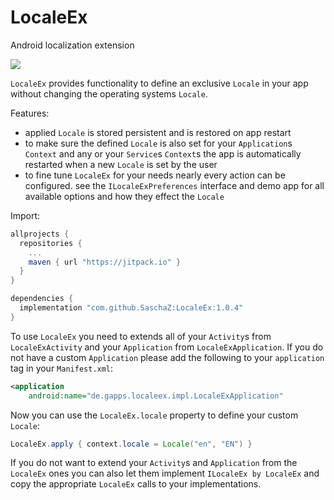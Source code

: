  # LocaleEx
Android localization extension

[![](https://jitpack.io/v/SaschaZ/LocaleEx.svg)](https://jitpack.io/#SaschaZ/LocaleEx)


`LocaleEx` provides functionality to define an exclusive `Locale` in your app without changing the operating systems `Locale`.

Features:
  - applied `Locale` is stored persistent and is restored on app restart
  - to make sure the defined `Locale` is also set for your `Application`s `Context` and any or your `Service`s `Context`s the app is automatically restarted when a new `Locale` is set by the user
  - to fine tune `LocaleEx` for your needs nearly every action can be configured. see the `ILocaleExPreferences` interface and demo app for all available options and how they effect the `Locale`

Import:
```groovy
allprojects {
  repositories {
    ...
    maven { url "https://jitpack.io" }
  }
}
```
```groovy
dependencies {
  implementation "com.github.SaschaZ:LocaleEx:1.0.4"
}
```

To use `LocaleEx` you need to extends all of your `Activity`s from `LocaleExActivity` and your
`Application` from `LocaleExApplication`. If you do not have a custom `Application` please add
the following to your `application` tag in your `Manifest.xml`:
```xml
<application
    android:name="de.gapps.localeex.impl.LocaleExApplication"
```

Now you can use the `LocaleEx.locale` property to define your custom `Locale`:
```java
LocaleEx.apply { context.locale = Locale("en", "EN") }
```

If you do not want to extend your `Activity`s and `Application` from the `LocaleEx` ones you can
also let them implement `ILocaleEx by LocaleEx` and copy the appropriate `LocaleEx` calls
to your implementations. 
